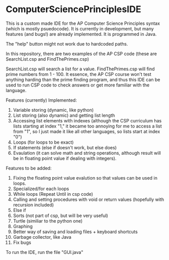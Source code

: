 # ComputerSciencePrinciplesIDE
This is a custom made IDE for the AP Computer Science Principles syntax (which is mostly psuedocode). It is currently in development, but many features (and bugs!) are already implemented. It is programmed in Java.

The "help" button might not work due to hardcoded paths.

In this repository, there are two examples of the AP CSP code (these are SearchList.csp and FindThePrimes.csp)

SearchList.csp will search a list for a value. FindThePrimes.csp will find prime numbers from 1 - 100. It essence, the AP CSP course won't test anything harding than the prime finding program, and thus this IDE can be used to run CSP code to check answers or get more familiar with the language.

Features (currently) Implemented:
1. Variable storing (dynamic, like python)
2. List storing (also dynamic) and getting list length
3. Accessing list elements with indexes (although the CSP curriculum has lists starting at index "1," it became too annoying for me to access a list from "1", so I just made it like all other languages, so lists start at index "0")
4. Loops (for loops to be exact)
5. If statements (else if doesn't work, but else does)
6. Evaulation (it can solve math and string operations, although result will be in floating point value if dealing with integers).

Features to be added:
1. Fixing the floating point value evalution so that values can be used in loops.
2. Specialized/for each loops
3. While loops (Repeat Until in csp code)
4. Calling and setting procedures with void or return values (hopefully with recursion included)
5. Else if
6. Sorts (not part of csp, but will be very useful)
7. Turtle (similiar to the python one)
8. Graphing
9. Better way of saving and loading files + keyboard shortcuts
10. Garbage collector, like Java
11. Fix bugs

To run the IDE, run the file "GUI.java"
